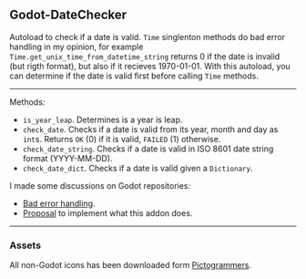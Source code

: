 ## Godot-DateChecker

Autoload to check if a date is valid. `Time` singlenton methods do bad error handling in my opinion, for example `Time.get_unix_time_from_datetime_string` returns 0 if the date is invalid (but rigth format), but also if it recieves 1970-01-01. With this autoload, you can determine if the date is valid first before calling `Time` methods.

---

Methods:
- `is_year_leap`. Determines is a year is leap.
- `check_date`. Checks if a date is valid from its year, month and day as `int`s. Returns `OK` (0) if it is valid, `FAILED` (1) otherwise.
- `check_date_string`. Checks if a date is valid in ISO 8601 date string format (YYYY-MM-DD).
- `check_date_dict`. Checks if a date is valid given a `Dictionary`.

I made some discussions on Godot repositories:
- [Bad error handling](https://github.com/godotengine/godot/issues/80059#issue-1827963646).
- [Proposal](https://github.com/godotengine/godot-proposals/issues/7414#issue-1827970405) to implement what this addon does.

---

### Assets

All non-Godot icons has been downloaded form [Pictogrammers](https://pictogrammers.com/docs/general/license/).

